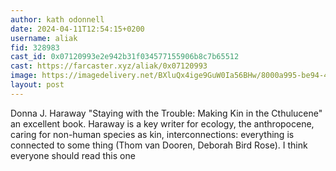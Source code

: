 ```yaml
---
author: kath odonnell
date: 2024-04-11T12:54:15+0200
username: aliak
fid: 328983
cast_id: 0x07120993e2e942b31f034577155906b8c7b65512
cast: https://farcaster.xyz/aliak/0x07120993
image: https://imagedelivery.net/BXluQx4ige9GuW0Ia56BHw/8000a995-be94-41b6-4470-08b6621eae00/original
layout: post
---
```


Donna J. Haraway "Staying with the Trouble: Making Kin in the Cthulucene" an excellent book. Haraway is a key writer for ecology, the anthropocene, caring for non-human species as kin, interconnections: everything is connected to some thing (Thom van Dooren, Deborah Bird Rose). I think everyone should read this one

<img src='https://imagedelivery.net/BXluQx4ige9GuW0Ia56BHw/8000a995-be94-41b6-4470-08b6621eae00/original' alt='' referrerpolicy='no-referrer'/>
